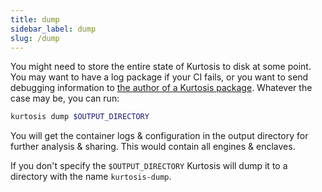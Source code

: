 ```yaml
---
title: dump
sidebar_label: dump
slug: /dump
---
```


You might need to store the entire state of Kurtosis to disk at some point. You may want to have a log package if your CI fails, or you want to send debugging information to [the author of a Kurtosis package][packages-reference]. Whatever the case may be, you can run:

```bash
kurtosis dump $OUTPUT_DIRECTORY
```
You will get the container logs & configuration in the output directory for further analysis & sharing. This would contain all engines & enclaves.

If you don't specify the `$OUTPUT_DIRECTORY` Kurtosis will dump it to a directory with the name `kurtosis-dump`.

<!-------------------- ONLY LINKS BELOW THIS POINT ----------------------->
[packages-reference]: ../packages.md